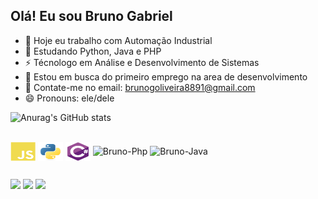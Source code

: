 ## Olá! Eu sou Bruno Gabriel

- 🔭 Hoje eu trabalho com Automação Industrial 
- 🌱 Estudando Python, Java e PHP
- ⚡ Técnologo em Análise e Desenvolvimento de Sistemas
- 🤔 Estou em busca do primeiro emprego na area de desenvolvimento
- 💬 Contate-me no email: brunogoliveira8891@gmail.com
- 😄 Pronouns: ele/dele

![Anurag's GitHub stats](https://github-readme-stats.vercel.app/api?username=BruninhoG15&show_icons=true)
<div style="display: inline_block"><br>
  <img align="center" alt="Bruno-Js" height="30" width="40" src="https://raw.githubusercontent.com/devicons/devicon/master/icons/javascript/javascript-plain.svg">
  <img align="center" alt="Bruno-Python" height="30" width="40" src="https://raw.githubusercontent.com/devicons/devicon/master/icons/python/python-original.svg">
  <img align="center" alt="Bruno-Csharp" height="30" width="40" src="https://raw.githubusercontent.com/devicons/devicon/master/icons/csharp/csharp-original.svg">
  <img align="center" alt="Bruno-Php" height="30" width="40" src="https://cdn.jsdelivr.net/gh/devicons/devicon@latest/icons/php/php-original.svg">
  <img align="center" alt="Bruno-Java" height="30" width="40" src="https://cdn.jsdelivr.net/gh/devicons/devicon@latest/icons/java/java-plain-wordmark.svg" />
          
</div>

  ##

<div> 
  
  <a href="https://instagram.com/bruninhogoliveira" target="_blank"><img src="https://img.shields.io/badge/-Instagram-%23E4405F?style=for-the-badge&logo=instagram&logoColor=white" target="_blank"></a>
  <a href = "mailto:brunogoliveira8891@gmail.com"><img src="https://img.shields.io/badge/-Gmail-%23333?style=for-the-badge&logo=gmail&logoColor=white" target="_blank"></a>
  <a href="https://www.linkedin.com/in/bruno-gabriel-de-oliveira-530209207/" target="_blank"><img src="https://img.shields.io/badge/-LinkedIn-%230077B5?style=for-the-badge&logo=linkedin&logoColor=white" target="_blank"></a> 
  
</div>
